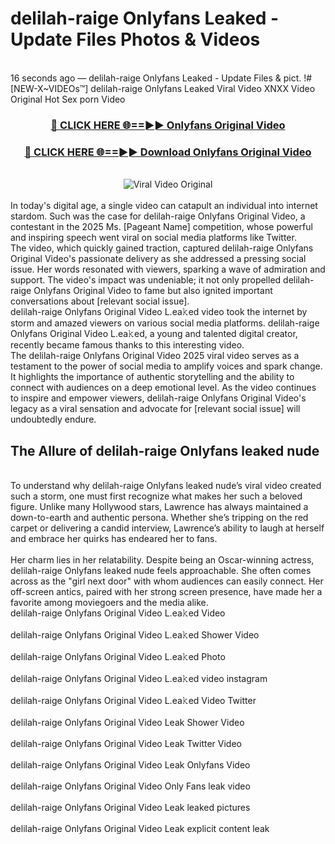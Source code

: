 # delilah-raige Onlyfans Leaked - Update Files Photos & Videos 
<br>
16 seconds ago — delilah-raige Onlyfans Leaked - Update Files & pict. !#[NEW-X~VIDEOs™] delilah-raige Onlyfans Leaked Viral Video XNXX Video Original Hot Sex porn Video
<br>
<div align="center">
<h3><a href="http://freeplayer.one?title=delilah-raige&ref=25OR" rel="nofollow">🔴 CLICK HERE 🌐==►► Onlyfans Original Video</a></h3>
<h3><a href="http://freeplayer.one?title=delilah-raige&ref=25OR" rel="nofollow">🔴 CLICK HERE 🌐==►► Download Onlyfans Original Video</a></h3>
<br>
<a href="http://freeplayer.one?title=delilah-raige&ref=25OR" rel="nofollow" data-target="animated-image.originalLink"><img src="https://i.ibb.co.com/xMMVF88/686577567.gif" alt="Viral Video Original" style="max-width: 100%; display: inline-block;" data-target="animated-image.originalImage"></a>
</div>
<br>
In today's digital age, a single video can catapult an individual into internet stardom. Such was the case for delilah-raige Onlyfans Original Video, a contestant in the 2025 Ms. [Pageant Name] competition, whose powerful and inspiring speech went viral on social media platforms like Twitter.
<br>
The video, which quickly gained traction, captured delilah-raige Onlyfans Original Video's passionate delivery as she addressed a pressing social issue. Her words resonated with viewers, sparking a wave of admiration and support. The video's impact was undeniable; it not only propelled delilah-raige Onlyfans Original Video to fame but also ignited important conversations about [relevant social issue].
<br>
delilah-raige Onlyfans Original Video L.ea𝚔ed video took the internet by storm and amazed viewers on various social media platforms. delilah-raige Onlyfans Original Video L.ea𝚔ed, a young and talented digital creator, recently became famous thanks to this interesting video.
<br>
The delilah-raige Onlyfans Original Video 2025 viral video serves as a testament to the power of social media to amplify voices and spark change. It highlights the importance of authentic storytelling and the ability to connect with audiences on a deep emotional level. As the video continues to inspire and empower viewers, delilah-raige Onlyfans Original Video's legacy as a viral sensation and advocate for [relevant social issue] will undoubtedly endure.
<br>
<h2>The Allure of delilah-raige Onlyfans leaked nude</h2>
<br>
To understand why delilah-raige Onlyfans leaked nude’s viral video created such a storm, one must first recognize what makes her such a beloved figure. Unlike many Hollywood stars, Lawrence has always maintained a down-to-earth and authentic persona. Whether she’s tripping on the red carpet or delivering a candid interview, Lawrence’s ability to laugh at herself and embrace her quirks has endeared her to fans.
<br><br>
Her charm lies in her relatability. Despite being an Oscar-winning actress, delilah-raige Onlyfans leaked nude feels approachable. She often comes across as the "girl next door" with whom audiences can easily connect. Her off-screen antics, paired with her strong screen presence, have made her a favorite among moviegoers and the media alike.
<br>
delilah-raige Onlyfans Original Video L.ea𝚔ed Video
<br><br>
delilah-raige Onlyfans Original Video L.ea𝚔ed Shower Video
<br><br>
delilah-raige Onlyfans Original Video L.ea𝚔ed Photo
<br><br>
delilah-raige Onlyfans Original Video L.ea𝚔ed video instagram
<br><br>
delilah-raige Onlyfans Original Video L.ea𝚔ed Video Twitter
<br><br>
delilah-raige Onlyfans Original Video Leak Shower Video
<br><br>
delilah-raige Onlyfans Original Video Leak Twitter Video
<br><br>
delilah-raige Onlyfans Original Video Leak Onlyfans Video
<br><br>
delilah-raige Onlyfans Original Video Only Fans leak video
<br><br>
delilah-raige Onlyfans Original Video Leak leaked pictures
<br><br>
delilah-raige Onlyfans Original Video Leak explicit content leak